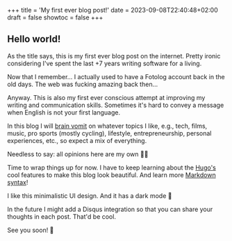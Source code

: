 +++
title = 'My first ever blog post!'
date = 2023-09-08T22:40:48+02:00
draft = false
showtoc = false
+++
## Hello world!

As the title says, this is my first ever blog post on the internet.
Pretty ironic considering I've spent the last +7 years writing software for a living.

Now that I remember... I actually used to have a Fotolog account back in the old days. The web was fucking amazing back then...

Anyway. This is also my first ever conscious attempt at improving my writing and communication skills.
Sometimes it's hard to convey a message when English is not your first language.

In this blog I will [brain vomit](https://chrisgrundemann.com/index.php/2011/brain-vomit/) on whatever topics I like, e.g., tech, films, music, pro sports (mostly cycling), lifestyle, entrepreneurship, personal experiences, etc., so expect a mix of everything.

Needless to say: all opinions here are my own 😮‍💨

Time to wrap things up for now. I have to keep learning about the [Hugo's](https://gohugo.io/) cool features to make this blog look beautiful.
And learn more [Markdown syntax](https://www.markdownguide.org/cheat-sheet/)!

I like this minimalistic UI design. And it has a dark mode 🌚

In the future I might add a Disqus integration so that you can share your thoughts in each post. That'd be cool.

See you soon! 🤗